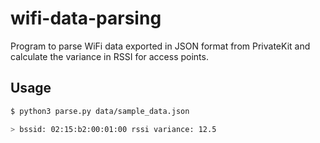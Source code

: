 # wifi-data-parsing

Program to parse WiFi data exported in JSON format from PrivateKit and calculate the variance in RSSI for access points.

## Usage

```sh
$ python3 parse.py data/sample_data.json

> bssid: 02:15:b2:00:01:00 rssi variance: 12.5
```
